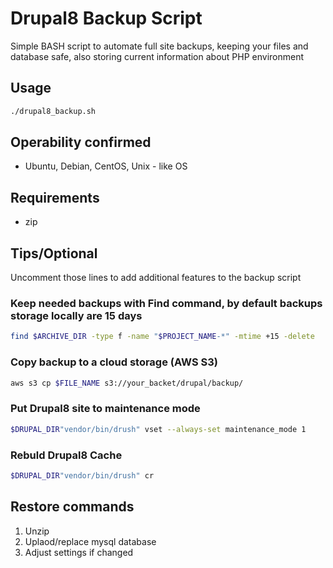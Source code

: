 # Drupal8 Backup Script
Simple BASH script to automate full site backups, keeping your files and database safe, also storing current information about PHP environment
## Usage
```sh
./drupal8_backup.sh
```

## Operability confirmed
* Ubuntu, Debian, CentOS, Unix - like OS
## Requirements
* zip

## Tips/Optional 
Uncomment those lines to add additional features to the backup script
### Keep needed backups with Find command, by default backups storage locally are 15 days
```sh
find $ARCHIVE_DIR -type f -name "$PROJECT_NAME-*" -mtime +15 -delete
```
### Copy backup to a cloud storage (AWS S3)
```sh
aws s3 cp $FILE_NAME s3://your_backet/drupal/backup/
```
### Put Drupal8 site to maintenance mode
```sh
$DRUPAL_DIR"vendor/bin/drush" vset --always-set maintenance_mode 1
```
### Rebuld Drupal8 Cache
```sh
$DRUPAL_DIR"vendor/bin/drush" cr
```
## Restore commands
1. Unzip
2. Uplaod/replace mysql database
3. Adjust settings if changed

